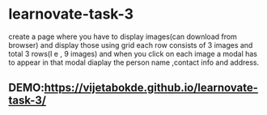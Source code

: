 # learnovate-task-3
create a page where you have to display images(can download from browser) and display those using grid each row consists of 3 images and total 3 rows(I e , 9 images) and when you click on each image a modal has to appear in that modal diaplay the person name ,contact info and address.

## DEMO:https://vijetabokde.github.io/learnovate-task-3/
